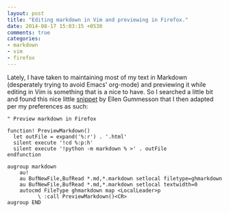 ```yaml
---
layout: post
title: "Editing markdown in Vim and previewing in Firefox."
date: 2014-08-17 15:03:15 +0530
comments: true
categories: 
- markdown
- vim
- firefox
---
```


Lately, I have taken to maintaining most of my text in Markdown (desperately trying to avoid Emacs' org-mode) and previewing it while editing in Vim is something that is a nice to have. So I searched a little bit and found this nice little [snippet][originalsnippet] by Ellen Gummesson that I then adapted per my preferences as such:

```vim
" Preview markdown in Firefox

function! PreviewMarkdown()
  let outFile = expand('%:r') . '.html'
  silent execute '!cd %:p:h'
  silent execute '!python -m markdown % >' . outFile
endfunction

augroup markdown
    au!
    au BufNewFile,BufRead *.md,*.markdown setlocal filetype=ghmarkdown
    au BufNewFile,BufRead *.md,*.markdown setlocal textwidth=0
    autocmd FileType ghmarkdown map <LocalLeader>p
          \ :call PreviewMarkdown()<CR>
augroup END
```

<!--links-->
[originalsnippet]: http://ellengummesson.com/blog/2013/01/27/markdown-preview-for-vim/
